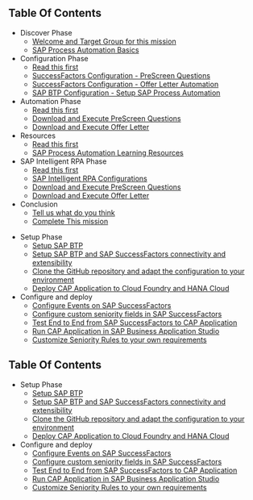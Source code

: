 ## Table Of Contents

<!-- disco-toc-start -->
- Discover Phase
	- [Welcome and Target Group for this mission](DISCOVER/01-Welcome)
	- [SAP Process Automation Basics](Discover/02_SPA_Basics)
- Configuration Phase
	- [Read this first](Configuration/01_Read_first)
	- [SuccessFactors Configuration - PreScreen Questions](Configuration/02_SF_PreScreen_Questions)
	- [SuccessFactors Configuration - Offer Letter Automation](Configuration/03_SF_Offer_Letter)
	- [SAP BTP Configuration - Setup SAP Process Automation](Configuration/04_SPA_Setup)
- Automation Phase
	- [Read this first](Automation/01_Read_first)
	- [Download and Execute PreScreen Questions](Automation/02_download_prescreen_questions)
	- [Download and Execute Offer Letter](Automation/03_download_offer_letter)
- Resources
	- [Read this first](Resources/01_Read_first)
	- [SAP Process Automation Learning Resources](Resources/02_learning)
- SAP Intelligent RPA Phase
	- [Read this first](RPA/01_Read_first)
	- [SAP Intelligent RPA Configurations](RPA/02_rpa_setup)
	- [Download and Execute PreScreen Questions](RPA/03_download_prescreen_questions)
	- [Download and Execute Offer Letter](RPA/04_download_offer_letter)
- Conclusion
	- [Tell  us what do you think](Conclusion/01_feedback)
	- [Complete This mission](Conclusion/02_Complete)
<!-- disco-toc-end -->

<!-- disco-toc-start -->
- Setup Phase
  - [Setup SAP BTP](../mission/01-SetupSAPBusinessTechnologyPlatform)
  - [Setup SAP BTP and SAP SuccessFactors connectivity and extensibility](../mission/02-SetupSAPBTPAndSAPSuccessFactorsConnectivityAndExtensibility)
  - [Clone the GitHub repository and adapt the configuration to your environment](../mission/04-CloneTheGitHubRepositoryAndAdaptTheConfigurationToYourEnvironment)
  - [Deploy CAP Application to Cloud Foundry and HANA Cloud](../mission/05-DeployCAPApplicationToCloudFoundryAndHANACloud)
- Configure and deploy 
  - [Configure Events on SAP SuccessFactors](../mission/06-ConfigureEventsOnSAPSuccessFactors)
  - [Configure custom seniority fields in SAP SuccessFactors](../mission/07-ConfigureCustomSeniorityFieldsInSAPSuccessFactors)
  - [Test End to End from SAP SuccessFactors to CAP Application](../mission/08-TestEndToEndFromSAPSuccessFactorsToCAPApplication)
  - [Run CAP Application in SAP Business Application Studio](../mission/09-RunCAPApplicationInSAPBusinessApplicationStudio)
  - [Customize Seniority Rules to your own requirements](../mission/10-CustomizeSeniorityRulesToYourOwnRequirements)
 
<!-- disco-toc-end -->

## Table Of Contents

<!-- disco-toc-start -->
- Setup Phase
  - [Setup SAP BTP](../mission/01-SetupSAPBusinessTechnologyPlatform)
  - [Setup SAP BTP and SAP SuccessFactors connectivity and extensibility](../mission/02-SetupSAPBTPAndSAPSuccessFactorsConnectivityAndExtensibility)
  - [Clone the GitHub repository and adapt the configuration to your environment](../mission/04-CloneTheGitHubRepositoryAndAdaptTheConfigurationToYourEnvironment)
  - [Deploy CAP Application to Cloud Foundry and HANA Cloud](../mission/05-DeployCAPApplicationToCloudFoundryAndHANACloud)
- Configure and deploy 
  - [Configure Events on SAP SuccessFactors](../mission/06-ConfigureEventsOnSAPSuccessFactors)
  - [Configure custom seniority fields in SAP SuccessFactors](../mission/07-ConfigureCustomSeniorityFieldsInSAPSuccessFactors)
  - [Test End to End from SAP SuccessFactors to CAP Application](../mission/08-TestEndToEndFromSAPSuccessFactorsToCAPApplication)
  - [Run CAP Application in SAP Business Application Studio](../mission/09-RunCAPApplicationInSAPBusinessApplicationStudio)
  - [Customize Seniority Rules to your own requirements](../mission/10-CustomizeSeniorityRulesToYourOwnRequirements)
 
<!-- disco-toc-end -->
